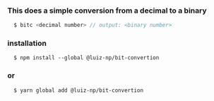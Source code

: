### This does a simple conversion from a decimal to a binary
```js
  $ bitc <decimal number> // output: <binary number>
```

### installation
```
  $ npm install --global @luiz-np/bit-convertion
```
### or
```
  $ yarn global add @luiz-np/bit-convertion
```
